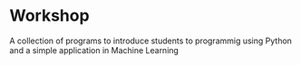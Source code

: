 # Workshop
A collection of programs to introduce students to programmig using Python and a simple application in Machine Learning
